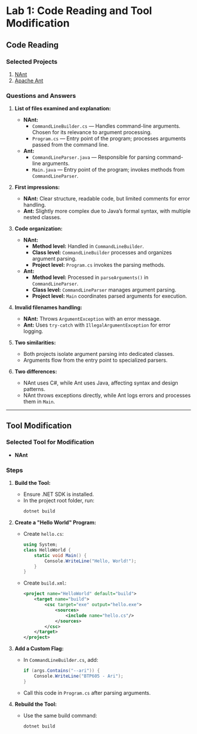 # Lab 1: Code Reading and Tool Modification

## Code Reading

### Selected Projects
1. [NAnt](https://github.com/nant/nant)
2. [Apache Ant](https://github.com/apache/ant)

### Questions and Answers

1. **List of files examined and explanation:**
   - **NAnt:**
     - `CommandLineBuilder.cs` — Handles command-line arguments. Chosen for its relevance to argument processing.
     - `Program.cs` — Entry point of the program; processes arguments passed from the command line.
   - **Ant:**
     - `CommandLineParser.java` — Responsible for parsing command-line arguments.
     - `Main.java` — Entry point of the program; invokes methods from `CommandLineParser`.

2. **First impressions:**
   - **NAnt:** Clear structure, readable code, but limited comments for error handling.
   - **Ant:** Slightly more complex due to Java’s formal syntax, with multiple nested classes.

3. **Code organization:**
   - **NAnt:**
     - **Method level:** Handled in `CommandLineBuilder`.
     - **Class level:** `CommandLineBuilder` processes and organizes argument parsing.
     - **Project level:** `Program.cs` invokes the parsing methods.
   - **Ant:**
     - **Method level:** Processed in `parseArguments()` in `CommandLineParser`.
     - **Class level:** `CommandLineParser` manages argument parsing.
     - **Project level:** `Main` coordinates parsed arguments for execution.

4. **Invalid filenames handling:**
   - **NAnt:** Throws `ArgumentException` with an error message.
   - **Ant:** Uses `try-catch` with `IllegalArgumentException` for error logging.

5. **Two similarities:**
   - Both projects isolate argument parsing into dedicated classes.
   - Arguments flow from the entry point to specialized parsers.

6. **Two differences:**
   - NAnt uses C#, while Ant uses Java, affecting syntax and design patterns.
   - NAnt throws exceptions directly, while Ant logs errors and processes them in `Main`.

---

## Tool Modification

### Selected Tool for Modification
- **NAnt**

### Steps
1. **Build the Tool:**
   - Ensure .NET SDK is installed.
   - In the project root folder, run:
     ```bash
     dotnet build
     ```

2. **Create a "Hello World" Program:**
   - Create `hello.cs`:
     ```csharp
     using System;
     class HelloWorld {
         static void Main() {
             Console.WriteLine("Hello, World!");
         }
     }
     ```
   - Create `build.xml`:
     ```xml
     <project name="HelloWorld" default="build">
         <target name="build">
             <csc target="exe" output="hello.exe">
                 <sources>
                     <include name="hello.cs"/>
                 </sources>
             </csc>
         </target>
     </project>
     ```

3. **Add a Custom Flag:**
   - In `CommandLineBuilder.cs`, add:
     ```csharp
     if (args.Contains("--ari")) {
         Console.WriteLine("BTP605 - Ari");
     }
     ```
   - Call this code in `Program.cs` after parsing arguments.

4. **Rebuild the Tool:**
   - Use the same build command:
     ```bash
     dotnet build
     ```

